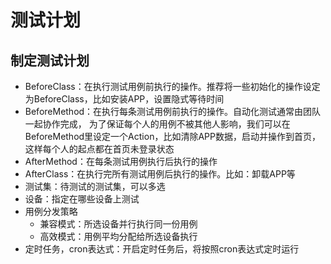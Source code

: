 # 测试计划

## 制定测试计划
* BeforeClass：在执行测试用例前执行的操作。推荐将一些初始化的操作设定为BeforeClass，比如安装APP，设置隐式等待时间
* BeforeMethod：在执行每条测试用例前执行的操作。自动化测试通常由团队一起协作完成，
为了保证每个人的用例不被其他人影响，我们可以在BeforeMethod里设定一个Action，比如清除APP数据，启动并操作到首页，这样每个人的起点都在首页未登录状态
* AfterMethod：在每条测试用例执行后执行的操作
* AfterClass：在执行完所有测试用例后执行的操作。比如：卸载APP等
* 测试集：待测试的测试集，可以多选
* 设备：指定在哪些设备上测试
* 用例分发策略
  * 兼容模式：所选设备并行执行同一份用例
  * 高效模式：用例平均分配给所选设备执行
* 定时任务，cron表达式：开启定时任务后，将按照cron表达式定时运行
